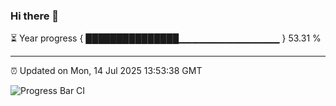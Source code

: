 ### Hi there 👋

⏳ Year progress { ███████████████▁▁▁▁▁▁▁▁▁▁▁▁▁▁▁ } 53.31 %

---

⏰ Updated on Mon, 14 Jul 2025 13:53:38 GMT

![Progress Bar CI](https://github.com/IshwaranRudhara/GIT-ACTION/workflows/Progress%20Bar%20CI/badge.svg)
